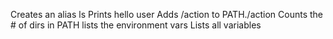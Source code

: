 Creates an alias ls
Prints hello user
Adds /action to PATH./action
Counts the # of dirs in PATH
lists the environment vars
Lists all variables

